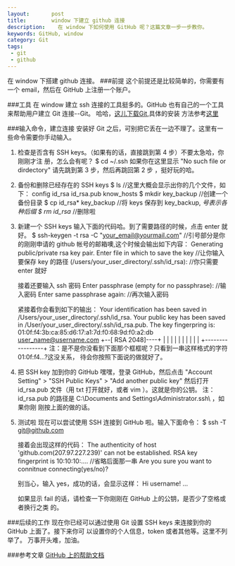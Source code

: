 ```yaml
---
layout:       post
title:        window 下建立 github 连接
description:    在 window 下如何使用 GitHub 呢？这篇文章一步一步教你。
keywords: GitHub, window
category: Git
tags:
 - git
 - github
---
```

在 window 下搭建 github 连接。
###前提
这个前提还是比较简单的，你需要有一个 email，然后在 GitHub 上注册一个账户。

###工具
在 window 建立 ssh 连接的工具挺多的。GitHub 也有自己的一个工具来帮助用户建立 Git
连接--Git。
哈哈，[这儿下载Git](http://code.google.com/p/msysgit/downloads/list),具体的安装
方法参考[这里](http://help.github.com/win-set-up-git/)

###输入命令，建立连接
安装好 Git 之后，可别把它丢在一边不理了。这里有一些命令需要你手动输入。
1.  检查是否含有 SSH keys。（如果有的话，直接跳到第 4 步）不要太急哈，你刚刚才注
册，怎么会有呢？
    $ cd ~/.ssh
如果你在这里显示 "No such file or dirdectory" 请先跳到第 3 步，然后再跳回第 2 步
，挺好玩的哈。

2.  备份和删除已经存在的 SSH keys
        $ ls
        //这里大概会显示出你的几个文件，如下：
        config id_rsa id_rsa.pub know_hosts
        $ mkdir key_backup 
        //创建一个备份目录
        $ cp id_rsa* key_backup
        //将 keys 保存到 key_backup, *号表示各种后缀
        $ rm id_rsa*
        //删除啦

3.  新建一个 SSH keys
输入下面的代码哈。到了需要路径的时候，点击 enter 就好。
        $ ssh-keygen -t rsa -C "your_email@yourmail.com"
        //引号部分是你的刚刚申请的 github 帐号的邮箱噢,这个时候会输出如下内容：
        Generating public/private rsa key pair.
        Enter file in which to save the key
        //让你输入要保存 key 的路径
        (/users/your_user_directory/.ssh/id_rsa):
        //你只需要 enter 就好

    接着还要输入 ssh 密码
        Enter passphrase (empty for no passphrase):
        //输入密码
        Enter same passphrase again:
        //再次输入密码

    紧接着你会看到如下的输出：
        Your identification has been saved in
        /Users/your_user_directory/.ssh/id_rsa.
        Your public key has been saved in
        /User/your_user_directory/.ssh/id_rsa.pub.
        The key fingerpring is:
        01:0f:f4:3b:ca:85:d6:17:a1:7d:f0:68:9d:f0:a2:db user_name@username.com
        +--[ RSA 2048]----+
        |                 |
        |                 |
        |                 |
        |                 |
        |                 |
        +-----------------+
    注：是不是你没看到下面那个框框呢？只看到一串这样格式的字符01:0f:f4...?这没关系，
待会你按照下面说的做就好了。

4.  把 SSH key 加到你的 GitHub
嘿嘿，登录 GitHub，然后点击 "Account Setting" > "SSH Public Keys" > "Add another public key"
然后打开 id_rsa.pub 文件（用 txt 打开就好，或者 vim ）。这就是你的公钥。
注：id_rsa.pub 的路径是 C:\Documents and Settings\Administrator\.ssh\ ，如果你刚
刚按上面的做的话。

5.  测试啦
  现在可以尝试使用 SSH 连接到 GitHub 啦。输入下面命令：
        $ ssh -T git@github.com

    接着会出现这样的代码：
        The authenticity of host 'github.com(207.97.227.239)' can not be established.
        RSA key fingerprint is 10:10:10:....
        //省略后面那一串
        Are you sure you want to connitnue connecting(yes/no)?

    别当心，输入 yes，成功的话，会显示这样：
        Hi username! ...

    如果显示 fail 的话，请检查一下你刚刚在 GitHub 上的公钥，是否少了空格或者换行之类
的。

###后续的工作
现在你已经可以通过使用 Git 设置 SSH keys 来连接到你的 GitHub 上面了。接下来你可
以设置你的个人信息，token 或者其他等。这里不列举了。
万事开头难，加油。

###参考文章
[GitHub 上的帮助文档](http://help.github.com/win-set-up-git/)

